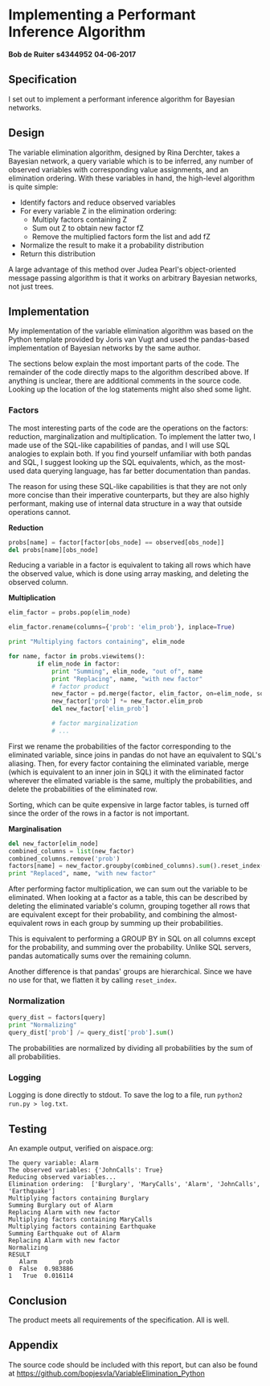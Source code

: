 # Implementing a Performant Inference Algorithm

**Bob de Ruiter**
**s4344952**
**04-06-2017**

## Specification

I set out to implement a performant inference algorithm for Bayesian networks.

## Design

The variable elimination algorithm, designed by Rina Derchter, takes a Bayesian network, a query variable which is to be inferred, any number of observed variables with corresponding value assignments, and an elimination ordering. With these variables in hand, the high-level algorithm is quite simple:

- Identify factors and reduce observed variables
- For every variable Z in the elimination ordering:
	- Multiply factors containing Z
	- Sum out Z to obtain new factor fZ
	- Remove the multiplied factors form the list and add fZ
- Normalize the result to make it a probability distribution
- Return this distribution

A large advantage of this method over Judea Pearl's object-oriented message passing algorithm is that it works on arbitrary Bayesian networks, not just trees.

## Implementation

My implementation of the variable elimination algorithm was based on the Python template provided by Joris van Vugt and used the pandas-based implementation of Bayesian networks by the same author.

The sections below explain the most important parts of the code. The remainder of the code directly maps to the algorithm described above. If anything is unclear, there are additional comments in the source code. Looking up the location of the log statements might also shed some light.

### Factors

The most interesting parts of the code are the operations on the factors: reduction, marginalization and multiplication. To implement the latter two, I made use of the SQL-like capabilities of pandas, and I will use SQL analogies to explain both. If you find yourself unfamiliar with both pandas and SQL, I suggest looking up the SQL equivalents, which, as the most-used data querying language, has far better documentation than pandas.

The reason for using these SQL-like capabilities is that they are not only more concise than their imperative counterparts, but they are also highly performant, making use of internal data structure in a way that outside operations cannot.

**Reduction**

```python
probs[name] = factor[factor[obs_node] == observed[obs_node]]
del probs[name][obs_node]
```

Reducing a variable in a factor is equivalent to taking all rows which have the observed value, which is done using array masking, and deleting the observed column.

**Multiplication**

```python
elim_factor = probs.pop(elim_node)

elim_factor.rename(columns={'prob': 'elim_prob'}, inplace=True)

print "Multiplying factors containing", elim_node

for name, factor in probs.viewitems():
		if elim_node in factor:
			print "Summing", elim_node, "out of", name
			print "Replacing", name, "with new factor"
			# factor product
			new_factor = pd.merge(factor, elim_factor, on=elim_node, sort=False)
			new_factor['prob'] *= new_factor.elim_prob
			del new_factor['elim_prob']

			# factor marginalization
			# ...
```

First we rename the probabilities of the factor corresponding to the eliminated variable, since joins in pandas do not have an equivalent to SQL's aliasing. Then, for every factor containing the eliminated variable, merge (which is equivalent to an inner join in SQL) it with the eliminated factor wherever the elimated variable is the same, multiply the probabilities, and delete the probabilities of the eliminated row.

Sorting, which can be quite expensive in large factor tables, is turned off since the order of the rows in a factor is not important.

**Marginalisation**

```python
del new_factor[elim_node]
combined_columns = list(new_factor)
combined_columns.remove('prob')
factors[name] = new_factor.groupby(combined_columns).sum().reset_index()
print "Replaced", name, "with new factor"
```

After performing factor multiplication, we can sum out the variable to be eliminated. When looking at a factor as a table, this can be described by deleting the eliminated variable's column, grouping together all rows that are equivalent except for their probability, and combining the almost-equivalent rows in each group by summing up their probabilities.

This is equivalent to performing a GROUP BY in SQL on all columns except for the probability, and summing over the probability. Unlike SQL servers, pandas automatically sums over the remaining column.

Another difference is that pandas' groups are hierarchical. Since we have no use for that, we flatten it by calling `reset_index`.

### Normalization

```python
query_dist = factors[query]
print "Normalizing"
query_dist['prob'] /= query_dist['prob'].sum()
```

The probabilities are normalized by dividing all probabilities by the sum of all probabilities.

### Logging

Logging is done directly to stdout. To save the log to a file, run `python2 run.py > log.txt`.

## Testing

An example output, verified on aispace.org:

```
The query variable: Alarm
The observed variables: {'JohnCalls': True}
Reducing observed variables...
Elimination ordering:  ['Burglary', 'MaryCalls', 'Alarm', 'JohnCalls', 'Earthquake']
Multiplying factors containing Burglary
Summing Burglary out of Alarm
Replacing Alarm with new factor
Multiplying factors containing MaryCalls
Multiplying factors containing Earthquake
Summing Earthquake out of Alarm
Replacing Alarm with new factor
Normalizing
RESULT
   Alarm      prob
0  False  0.983886
1   True  0.016114
```

## Conclusion

The product meets all requirements of the specification. All is well.

## Appendix

The source code should be included with this report, but can also be found at https://github.com/bopjesvla/VariableElimination_Python
